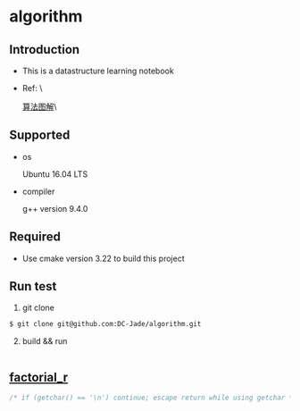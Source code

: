 # algorithm

## Introduction
- This is a datastructure learning notebook

- Ref: \

  [算法图解](https://www.amazon.cn/dp/B075SWP6LG)\

## Supported

* os

  Ubuntu 16.04 LTS

* compiler

  g++ version 9.4.0

## Required

* Use cmake version 3.22 to build this project

## Run test

1. git clone
```bash
$ git clone git@github.com:DC-Jade/algorithm.git
```
2. build && run
```bash
```

## [factorial_r](./src/greet_r.cpp)

```C
/* if (getchar() == '\n') continue; escape return while using getchar */
```
